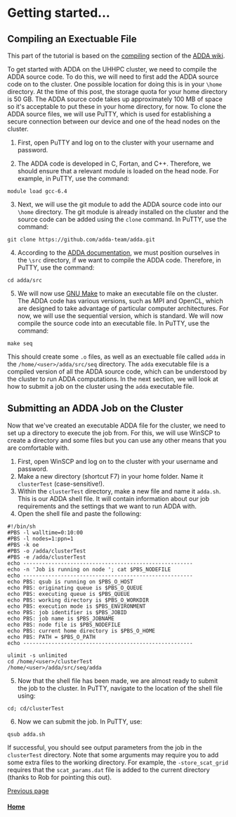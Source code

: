 # Getting started...

## Compiling an Exectuable File

This part of the tutorial is based on the [compiling](https://github.com/adda-team/adda/wiki/CompilingADDA) section of the [ADDA wiki](https://github.com/adda-team/adda/wiki).

To get started with ADDA on the UHHPC cluster, we need to compile the ADDA source code. To do this, we will need to first add the ADDA source code on to the cluster. One possible location for doing this is in your `\home` directory. At the time of this post, the storage quota for your home directory is 50 GB. The ADDA source code takes up approximately 100 MB of space so it's acceptable to put these in your home directory, for now. To clone the ADDA source files, we will use PuTTY, which is used for establishing a secure connection between our device and one of the head nodes on the cluster.

1. First, open PuTTY and log on to the cluster with your username and password.

2. The ADDA code is developed in C, Fortan, and C++. Therefore, we should ensure that a relevant module is loaded on the head node. For example, in PuTTY, use the command: 

```
module load gcc-6.4
```

3. Next, we will use the git module to add the ADDA source code into our `\home` directory. The git module is already installed on the cluster and the source code can be added using the `clone` command. In PuTTY, use the command: 

```
git clone https://github.com/adda-team/adda.git
```

4. According to the [ADDA documentation](https://github.com/adda-team/adda/wiki/CompilingADDA), we must position ourselves in the `\src` directory, if we want to compile the ADDA code. Therefore, in PuTTY, use the command:

```
cd adda/src
```

5. We will now use [GNU Make](https://www.gnu.org/software/make/) to make an executable file on the cluster. The ADDA code has various versions, such as MPI and OpenCL, which are designed to take advantage of particular computer architectures. For now, we will use the sequential version, which is standard. We will now compile the source code into an executable file. In PuTTY, use the command:
```
make seq
```
This should create some `.o` files, as well as an exectuable file called `adda` in the `/home/<user>/adda/src/seq` directory. The `adda` executable file is a compiled version of all the ADDA source code, which can be understood by the cluster to run ADDA computations. In the next section, we will look at how to submit a job on the cluster using the `adda` executable file.

## Submitting an ADDA Job on the Cluster

Now that we've created an executable ADDA file for the cluster, we need to set up a directory to execute the job from. For this, we will use WinSCP to create a directory and some files but you can use any other means that you are comfortable with. 
1. First, open WinSCP and log on to the cluster with your username and password.
2. Make a new directory (shortcut F7) in your home folder. Name it `clusterTest` (case-sensitive!). 
3. Within the `clusterTest` directory, make a new file and name it `adda.sh`. This is our ADDA shell file. It will contain information about our job requirements and the settings that we want to run ADDA with. 
4. Open the shell file and paste the following:

```
#!/bin/sh
#PBS -l walltime=0:10:00
#PBS -l nodes=1:ppn=1
#PBS -k oe
#PBS -o /adda/clusterTest
#PBS -e /adda/clusterTest
echo ------------------------------------------------------
echo -n 'Job is running on node '; cat $PBS_NODEFILE
echo ------------------------------------------------------
echo PBS: qsub is running on $PBS_O_HOST
echo PBS: originating queue is $PBS_O_QUEUE
echo PBS: executing queue is $PBS_QUEUE
echo PBS: working directory is $PBS_O_WORKDIR
echo PBS: execution mode is $PBS_ENVIRONMENT
echo PBS: job identifier is $PBS_JOBID
echo PBS: job name is $PBS_JOBNAME
echo PBS: node file is $PBS_NODEFILE
echo PBS: current home directory is $PBS_O_HOME
echo PBS: PATH = $PBS_O_PATH
echo ------------------------------------------------------

ulimit -s unlimited
cd /home/<user>/clusterTest
/home/<user>/adda/src/seq/adda
```
5. Now that the shell file has been made, we are almost ready to submit the job to the cluster. In PuTTY, navigate to the location of the shell file using:
```
cd; cd/clusterTest
```
6. Now we can submit the job. In PuTTY, use:
```
qsub adda.sh
``` 

If successful, you should see output parameters from the job in the `clusterTest` directory. Note that some arguments may require you to add some extra files to the working directory. For example, the `-store_scat_grid` requires that the `scat_params.dat` file is added to the current directory (thanks to Rob for pointing this out).
  
  
[Previous page](./README.md)

#### [Home](./README.md) 
